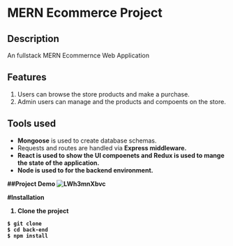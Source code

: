# MERN Ecommerce Project

## Description
An fullstack MERN Ecommernce Web Application

## Features
1. Users can browse the store products and make a purchase.
2. Admin users can manage and the products and compoents on the store.

## Tools used
* <b>Mongoose</b> is used to create database schemas.
* Requests and routes are handled via <b>Express<b/> middleware.
* React is used to show the UI compoenets and Redux is used to mange the state of the application. 
* Node is used to for the backend environment.

##Project Demo
![LWh3mnXbvc](https://user-images.githubusercontent.com/33815743/121367850-a203a000-c908-11eb-8b1e-6df346b9f9df.gif)

#Installation
1. Clone the project
```
$ git clone 
$ cd back-end
$ npm install
````
